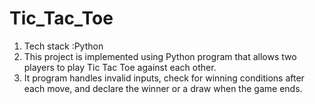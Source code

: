 # Tic_Tac_Toe
1. Tech stack :Python
2. This project is implemented using Python program that allows two players to play Tic Tac Toe against each other.
3. It program handles invalid inputs, check for winning conditions after each move, and declare the winner or a draw when the game ends.
